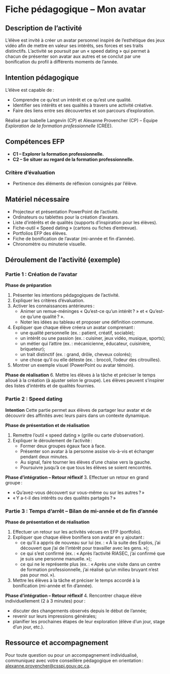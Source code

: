 # Fiche pédagogique – Mon avatar

## Description de l’activité
L’élève est invité à créer un avatar personnel inspiré de l’esthétique des jeux vidéo afin de mettre en valeur ses intérêts, ses forces et ses traits distinctifs. L’activité se poursuit par un « speed dating » qui permet à chacun de présenter son avatar aux autres et se conclut par une bonification du profil à différents moments de l’année.

## Intention pédagogique
L’élève est capable de :

- Comprendre ce qu’est un intérêt et ce qu’est une qualité.
- Identifier ses intérêts et ses qualités à travers une activité créative.
- Faire des liens entre ses découvertes et son parcours d’exploration.

Réalisé par Isabelle Langevin (CP) et Alexanne Provencher (CP) – Équipe *Exploration de la formation professionnelle* (CRÉE).

## Compétences EFP
- **C1 – Explorer la formation professionnelle.**
- **C2 – Se situer au regard de la formation professionnelle.**

### Critère d’évaluation
- Pertinence des éléments de réflexion consignés par l’élève.

## Matériel nécessaire
- Projecteur et présentation PowerPoint de l’activité.
- Ordinateurs ou tablettes pour la création d’avatars.
- Liste d’intérêts et de qualités (supports d’inspiration pour les élèves).
- Fiche-outil « Speed dating » (cartons ou fiches d’entrevue).
- Portfolios EFP des élèves.
- Fiche de bonification de l’avatar (mi-année et fin d’année).
- Chronomètre ou minuterie visuelle.

## Déroulement de l’activité (exemple)

### Partie 1 : Création de l’avatar
**Phase de préparation**
1. Présenter les intentions pédagogiques de l’activité.
2. Expliquer les critères d’évaluation.
3. Activer les connaissances antérieures :
   - Animer un remue-méninges « Qu’est-ce qu’un intérêt ? » et « Qu’est-ce qu’une qualité ? ».
   - Noter les idées au tableau et proposer une définition commune.
4. Expliquer que chaque élève créera un avatar comprenant :
   - une qualité personnelle (ex. : patient, créatif, sociable);
   - un intérêt ou une passion (ex. : cuisiner, jeux vidéo, musique, sports);
   - un métier qui l’attire (ex. : mécanicienne, éducateur, cuisinière, briqueteur);
   - un trait distinctif (ex. : grand, drôle, cheveux colorés);
   - une chose qu’il ou elle déteste (ex. : brocoli, l’odeur des citrouilles).
5. Montrer un exemple visuel (PowerPoint ou avatar témoin).

**Phase de réalisation**
6. Mettre les élèves à la tâche et préciser le temps alloué à la création (à ajuster selon le groupe). Les élèves peuvent s’inspirer des listes d’intérêts et de qualités fournies.

### Partie 2 : Speed dating
**Intention**
Cette partie permet aux élèves de partager leur avatar et de découvrir des affinités avec leurs pairs dans un contexte dynamique.

**Phase de présentation et de réalisation**
1. Remettre l’outil « speed dating » (grille ou carte d’observation).
2. Expliquer le déroulement de l’activité :
   - Former deux groupes égaux face à face.
   - Présenter son avatar à la personne assise vis-à-vis et échanger pendant deux minutes.
   - Au signal, faire tourner les élèves d’une chaise vers la gauche.
   - Poursuivre jusqu’à ce que tous les élèves se soient rencontrés.

**Phase d’intégration – Retour réflexif**
3. Effectuer un retour en grand groupe :
   - « Qu’avez-vous découvert sur vous-même ou sur les autres ? »
   - « Y a-t-il des intérêts ou des qualités partagés ? »

### Partie 3 : Temps d’arrêt – Bilan de mi-année et de fin d’année
**Phase de présentation et de réalisation**
1. Effectuer un retour sur les activités vécues en EFP (portfolio).
2. Expliquer que chaque élève bonifiera son avatar en y ajoutant :
   - ce qu’il a appris de nouveau sur lui (ex. : « À la suite des Explos, j’ai découvert que j’ai de l’intérêt pour travailler avec les gens. »);
   - ce qui s’est confirmé (ex. : « Après l’activité RIASEC, j’ai confirmé que je suis une personne manuelle. »);
   - ce qui ne le représente plus (ex. : « Après une visite dans un centre de formation professionnelle, j’ai réalisé qu’un milieu bruyant n’est pas pour moi. »).
3. Mettre les élèves à la tâche et préciser le temps accordé à la bonification (mi-année et fin d’année).

**Phase d’intégration – Retour réflexif**
4. Rencontrer chaque élève individuellement (2 à 3 minutes) pour :
   - discuter des changements observés depuis le début de l’année;
   - revenir sur leurs impressions générales;
   - planifier les prochaines étapes de leur exploration (élève d’un jour, stage d’un jour, etc.).

## Ressource et accompagnement
Pour toute question ou pour un accompagnement individualisé, communiquez avec votre conseillère pédagogique en orientation : [alexanne.provencher@csspi.gouv.qc.ca](mailto:alexanne.provencher@csspi.gouv.qc.ca).
